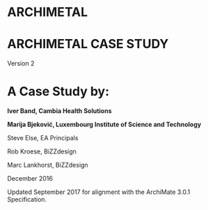 # ARCHIMETAL

# ARCHIMETAL CASE STUDY
Version 2
# A Case Study by:

**Iver Band, Cambia Health Solutions**
 
**Marija Bjeković, Luxembourg Institute of Science and Technology**
           
Steve Else, EA Principals
   
    
Rob Kroese, BiZZdesign
    
   
Marc Lankhorst, BiZZdesign


December 2016
       
        
Updated September 2017 for alignment with the ArchiMate 3.0.1 Specification.
 

